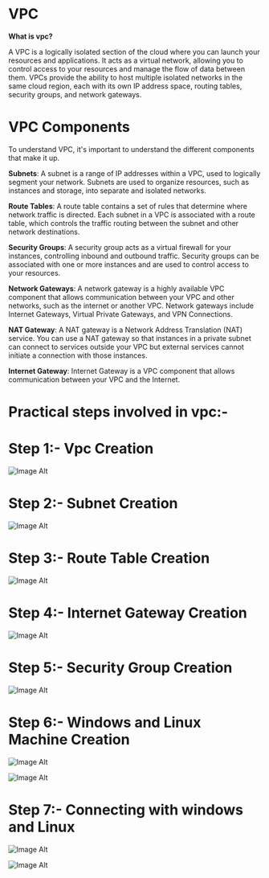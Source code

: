 # VPC
**What is vpc?**

 A VPC is a logically isolated section of the cloud where you can launch your resources and applications. It acts as a virtual network, allowing you to control access to your resources and manage the flow of data between them. VPCs provide the ability to host multiple isolated networks in the same cloud region, each with its own IP address space, routing tables, security groups, and network gateways.
 
# VPC Components

To understand VPC, it's important to understand the different components that make it up.

**Subnets**: A subnet is a range of IP addresses within a VPC, used to logically segment your network. Subnets are used to organize resources, such as instances and storage, into separate and isolated networks.

**Route Tables**: A route table contains a set of rules that determine where network traffic is directed. Each subnet in a VPC is associated with a route table, which controls the traffic routing between the subnet and other network destinations.

**Security Groups**: A security group acts as a virtual firewall for your instances, controlling inbound and outbound traffic. Security groups can be associated with one or more instances and are used to control access to your resources.

**Network Gateways**: A network gateway is a highly available VPC component that allows communication between your VPC and other networks, such as the internet or another VPC. Network gateways include Internet Gateways, Virtual Private Gateways, and VPN Connections.

**NAT Gateway**: A NAT gateway is a Network Address Translation (NAT) service. You can use a NAT gateway so that instances in a private subnet can connect to services outside your VPC but external services cannot initiate a connection with those instances.

**Internet Gateway**: Internet Gateway is a VPC component that allows communication between your VPC and the Internet.

# Practical steps involved in vpc:-

# Step 1:- Vpc Creation

![Image Alt](https://github.com/revathicse92/VPC/blob/86954da4f2bb80f7932bf83dc504ad759ce97eab/VPC%20SCREENSHOT/VPC-CREATION.PNG) 

# Step 2:- Subnet Creation

![Image Alt](https://github.com/revathicse92/VPC/blob/c50b40ca23f62685a245c3b869d6c62ebeb968cb/VPC%20SCREENSHOT/SUBNET%20CREATION.PNG) 

# Step 3:- Route Table Creation

![Image Alt](https://github.com/revathicse92/VPC/blob/c50b40ca23f62685a245c3b869d6c62ebeb968cb/VPC%20SCREENSHOT/ROUTE%20TABLE%20CREATION.PNG)   

# Step 4:- Internet Gateway Creation

![Image Alt](https://github.com/revathicse92/VPC/blob/01086b26b4f2db117cffb1d4dc2f68dd65ba0fce/VPC%20SCREENSHOT/INTERNET%20GATEWAY.PNG) 

# Step 5:- Security Group Creation

![Image Alt](https://github.com/revathicse92/VPC/blob/01086b26b4f2db117cffb1d4dc2f68dd65ba0fce/VPC%20SCREENSHOT/SECURITY%20_GROUP.PNG)  

# Step 6:- Windows and Linux Machine Creation

![Image Alt](https://github.com/revathicse92/VPC/blob/01086b26b4f2db117cffb1d4dc2f68dd65ba0fce/VPC%20SCREENSHOT/PRIVATE_WIN_SERVER.PNG)

![Image Alt](https://github.com/revathicse92/VPC/blob/01086b26b4f2db117cffb1d4dc2f68dd65ba0fce/VPC%20SCREENSHOT/PUBLIC%20AND%20PRIVATE%20LINUX%20SERVER.PNG)    


# Step 7:- Connecting with windows and Linux 

![Image Alt](https://github.com/revathicse92/VPC/blob/01086b26b4f2db117cffb1d4dc2f68dd65ba0fce/VPC%20SCREENSHOT/WINDOWS%20SERVER%20CONNECT%20WITH%20RDP.PNG)   

![Image Alt](https://github.com/revathicse92/VPC/blob/01086b26b4f2db117cffb1d4dc2f68dd65ba0fce/VPC%20SCREENSHOT/LINUX%20MACHINE%20CONNECT%20WITH%20PUTTY.PNG) 


  
  

